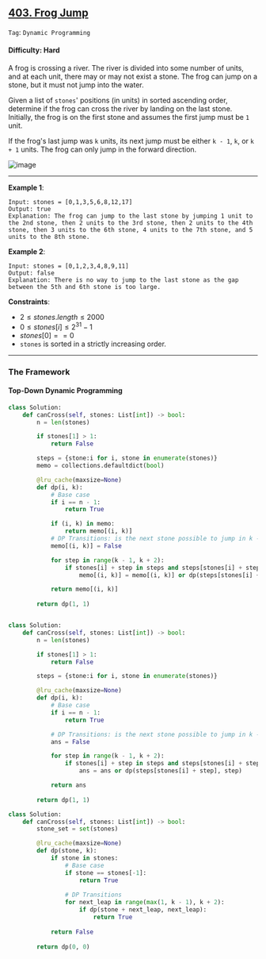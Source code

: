 ## [403. Frog Jump](https://leetcode.com/problems/frog-jump)

```Tag```: ```Dynamic Programming```

#### Difficulty: Hard

A frog is crossing a river. The river is divided into some number of units, and at each unit, there may or may not exist a stone. The frog can jump on a stone, but it must not jump into the water.

Given a list of ```stones```' positions (in units) in sorted ascending order, determine if the frog can cross the river by landing on the last stone. Initially, the frog is on the first stone and assumes the first jump must be ```1``` unit.

If the frog's last jump was ```k``` units, its next jump must be either ```k - 1```, ```k```, or ```k + 1``` units. The frog can only jump in the forward direction.

![image](https://github.com/quananhle/Python/assets/35042430/28de727a-a5cb-45e3-91b2-c41a62074a85)

---

__Example 1__:
```
Input: stones = [0,1,3,5,6,8,12,17]
Output: true
Explanation: The frog can jump to the last stone by jumping 1 unit to the 2nd stone, then 2 units to the 3rd stone, then 2 units to the 4th stone, then 3 units to the 6th stone, 4 units to the 7th stone, and 5 units to the 8th stone.
```

__Example 2__:
```
Input: stones = [0,1,2,3,4,8,9,11]
Output: false
Explanation: There is no way to jump to the last stone as the gap between the 5th and 6th stone is too large.
```

__Constraints__:

- $2 \le stones.length \le 2000$
- $0 \le stones[i] \le 2^{31} - 1$
- $stones[0] == 0$
- ```stones``` is sorted in a strictly increasing order.

---

### The Framework

#### Top-Down Dynamic Programming

```Python
class Solution:
    def canCross(self, stones: List[int]) -> bool:
        n = len(stones)

        if stones[1] > 1: 
            return False

        steps = {stone:i for i, stone in enumerate(stones)}
        memo = collections.defaultdict(bool)

        @lru_cache(maxsize=None)
        def dp(i, k):
            # Base case
            if i == n - 1:
                return True

            if (i, k) in memo:
                return memo[(i, k)]
            # DP Transitions: is the next stone possible to jump in k - 1, k, k + 1 units?
            memo[(i, k)] = False

            for step in range(k - 1, k + 2):
                if stones[i] + step in steps and steps[stones[i] + step] > i:
                    memo[(i, k)] = memo[(i, k)] or dp(steps[stones[i] + step], step)

            return memo[(i, k)]
    
        return dp(1, 1)
```

```Python

```

```Python
class Solution:
    def canCross(self, stones: List[int]) -> bool:
        n = len(stones)

        if stones[1] > 1: 
            return False 	

        steps = {stone:i for i, stone in enumerate(stones)}

        @lru_cache(maxsize=None)
        def dp(i, k):
            # Base case
            if i == n - 1:
                return True

            # DP Transitions: is the next stone possible to jump in k - 1, k, k + 1 units?
            ans = False

            for step in range(k - 1, k + 2):
                if stones[i] + step in steps and steps[stones[i] + step] > i:
                    ans = ans or dp(steps[stones[i] + step], step)

            return ans
    
        return dp(1, 1)
```

```Python
class Solution:
    def canCross(self, stones: List[int]) -> bool:
        stone_set = set(stones)

        @lru_cache(maxsize=None)
        def dp(stone, k):
            if stone in stones:
                # Base case
                if stone == stones[-1]:
                    return True
                
                # DP Transitions
                for next_leap in range(max(1, k - 1), k + 2):
                    if dp(stone + next_leap, next_leap):
                        return True
                
            return False
        
        return dp(0, 0)
```
